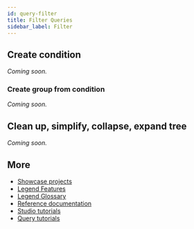 ```yaml
---
id: query-filter
title: Filter Queries
sidebar_label: Filter
---
```


## Create condition

_Coming soon._

### Create group from condition

_Coming soon._

## Clean up, simplify, collapse, expand tree

_Coming soon._

## More
- [Showcase projects](../showcases/showcase-projects.md)
- [Legend Features](../overview/legend-features.md)
- [Legend Glossary](../overview/legend-glossary.md)
- [Reference documentation](../reference/legend-language.md)
- [Studio tutorials](../tutorials/studio-create-model.md)
- [Query tutorials](../tutorials/query-builder.md)